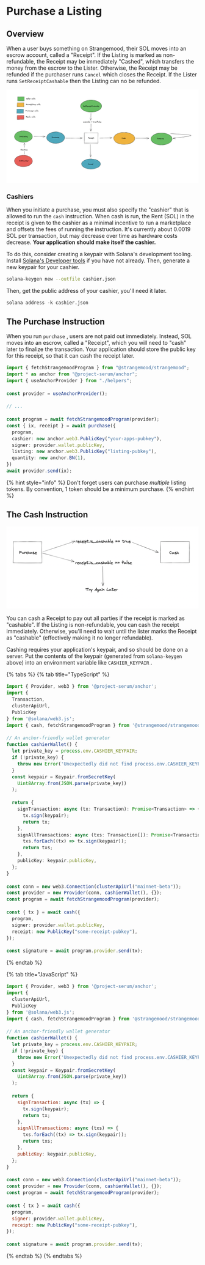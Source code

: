 # Purchase a Listing

## Overview

When a user buys something on Strangemood, their SOL moves into an escrow account, called a "Receipt". If the Listing is marked as non-refundable, the Receipt may be immediately "Cashed", which transfers the money from the escrow to the Lister. Otherwise, the Receipt may be refunded if the purchaser runs `Cancel` which closes the Receipt. If the Lister runs `SetReceiptCashable` then the Listing can no be refunded.&#x20;

![The Strangemood Purchasing Flow](<../.gitbook/assets/Screen Shot 2022-01-25 at 3.49.22 PM.png>)

### Cashiers

When you initiate a purchase, you must also specify the "cashier" that is allowed to run the `cash` instruction. When cash is run, the Rent (SOL) in the receipt is given to the cashier as a minimal incentive to run a marketplace and offsets the fees of running the instruction. It's currently about 0.0019 SOL per transaction, but may decrease over time as hardware costs decrease.  **Your application should make itself the cashier.**&#x20;



To do this, consider creating a keypair with Solana's development tooling. Install [Solana's Developer tools](https://docs.solana.com/cli/install-solana-cli-tools) if you have not already. Then, generate a new keypair for your cashier.

```bash
solana-keygen new --outfile cashier.json
```



Then, get the public address of your cashier, you'll need it later.

```
solana address -k cashier.json
```

## The Purchase Instruction

When you run `purchase` , users are not paid out immediately. Instead, SOL moves into an escrow, called a "Receipt", which you will need to "cash" later to finalize the transaction. Your application should store the public key for this receipt, so that it can cash the receipt later.&#x20;

```typescript
import { fetchStrangemoodProgram } from "@strangemood/strangemood";
import * as anchor from "@project-serum/anchor";
import { useAnchorProvider } from "./helpers";

const provider = useAnchorProvider();

// ...

const program = await fetchStrangemoodProgram(provider);
const { ix, receipt } = await purchase({
  program,
  cashier: new anchor.web3.PublicKey("your-apps-pubkey"),
  signer: provider.wallet.publicKey,
  listing: new anchor.web3.PublicKey("listing-pubkey"),
  quantity: new anchor.BN(1),
})
await provider.send(ix); 
```

{% hint style="info" %}
Don't forget users can purchase _multiple_ listing tokens. By convention, 1 token should be a minimum purchase.&#x20;
{% endhint %}



## The Cash Instruction

![](<../.gitbook/assets/Screen Shot 2022-01-26 at 11.47.40 AM.png>)

You can cash a Receipt to pay out all parties if the receipt is marked as "cashable". If the Listing is non-refundable, you can cash the receipt immediately. Otherwise, you'll need to wait until the lister marks the Receipt as "cashable" (effectively making it no longer refundable).&#x20;



Cashing requires your application's keypair, and so should be done on a server. Put the contents of the keypair (generated from `solana-keygen` above) into an environment variable like `CASHIER_KEYPAIR` .&#x20;



{% tabs %}
{% tab title="TypeScript" %}
```typescript
import { Provider, web3 } from '@project-serum/anchor';
import {
  Transaction,
  clusterApiUrl,
  PublicKey
} from '@solana/web3.js';
import { cash, fetchStrangemoodProgram } from '@strangemood/strangemood';

// An anchor-friendly wallet generator
function cashierWallet() {
  let private_key = process.env.CASHIER_KEYPAIR;
  if (!private_key) {
    throw new Error('Unexpectedly did not find process.env.CASHIER_KEYPAIR');
  }
  const keypair = Keypair.fromSecretKey(
    Uint8Array.from(JSON.parse(private_key))
  );

  return {
    signTransaction: async (tx: Transaction): Promise<Transaction> => {
      tx.sign(keypair);
      return tx;
    },
    signAllTransactions: async (txs: Transaction[]): Promise<Transaction[]> => {
      txs.forEach((tx) => tx.sign(keypair));
      return txs;
    },
    publicKey: keypair.publicKey,
  };
}

const conn = new web3.Connection(clusterApiUrl("mainnet-beta"));
const provider = new Provider(conn, cashierWallet(), {});
const program = await fetchStrangemoodProgram(provider);
  
const { tx } = await cash({
  program,
  signer: provider.wallet.publicKey,
  receipt: new PublicKey("some-receipt-pubkey"),
});

const signature = await program.provider.send(tx);
```
{% endtab %}

{% tab title="JavaScript" %}
```javascript
import { Provider, web3 } from '@project-serum/anchor';
import {
  clusterApiUrl,
  PublicKey
} from '@solana/web3.js';
import { cash, fetchStrangemoodProgram } from '@strangemood/strangemood';

// An anchor-friendly wallet generator
function cashierWallet() {
  let private_key = process.env.CASHIER_KEYPAIR;
  if (!private_key) {
    throw new Error('Unexpectedly did not find process.env.CASHIER_KEYPAIR');
  }
  const keypair = Keypair.fromSecretKey(
    Uint8Array.from(JSON.parse(private_key))
  );

  return {
    signTransaction: async (tx) => {
      tx.sign(keypair);
      return tx;
    },
    signAllTransactions: async (txs) => {
      txs.forEach((tx) => tx.sign(keypair));
      return txs;
    },
    publicKey: keypair.publicKey,
  };
}

const conn = new web3.Connection(clusterApiUrl("mainnet-beta"));
const provider = new Provider(conn, cashierWallet(), {});
const program = await fetchStrangemoodProgram(provider);
  
const { tx } = await cash({
  program,
  signer: provider.wallet.publicKey,
  receipt: new PublicKey("some-receipt-pubkey"),
});

const signature = await program.provider.send(tx);
```
{% endtab %}
{% endtabs %}



